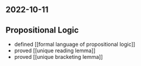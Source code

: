 ## 2022-10-11
## Propositional Logic
- defined [[formal language of propositional logic]]
- proved [[unique reading lemma]]
- proved [[unique bracketing lemma]]